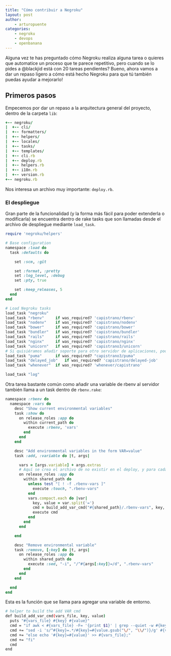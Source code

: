 ```yaml
---
title: "Cómo contribuir a Negroku"
layout: post
author:
    - arturopuente
categories:
    - negroku
    - devops
    - openbanana
---
```


Alguna vez te has preguntado cómo Negroku realiza alguna tarea o quieres que automatice un proceso que te parece repetitivo, pero cuando se lo pides a @blackjid está con 20 tareas pendientes? Bueno, ahora vamos a dar un repaso ligero a cómo está hecho Negroku para que tú también puedas ayudar a mejorarlo!

## Primeros pasos

Empecemos por dar un repaso a la arquitectura general del proyecto, dentro de la carpeta `lib`:

```ruby
+-- negroku/
|  +-- cli/
|  +-- formatters/
|  +-- helpers/
|  +-- locales/
|  +-- tasks/
|  +-- templates/
|  +-- cli.rb
|  +-- deploy.rb
|  +-- helpers.rb
|  +-- i18n.rb
|  +-- version.rb
+-- negroku.rb
```

Nos interesa un archivo muy importante: `deploy.rb`.

### El despliegue

Gran parte de la funcionalidad (y la forma más fácil para poder extenderla o modificarla) se encuentra dentro de rake tasks que son llamadas desde el archivo de despliegue mediante `load_task`.

```ruby
require 'negroku/helpers'

# Base configuration
namespace :load do
  task :defaults do

    set :scm, :git

    set :format, :pretty
    set :log_level, :debug
    set :pty, true

    set :keep_releases, 5
  end
end

# Load Negroku tasks
load_task "negroku"
load_task "rbenv"     if was_required? 'capistrano/rbenv'
load_task "nodenv"    if was_required? 'capistrano/nodenv'
load_task "bower"     if was_required? 'capistrano/bower'
load_task "bundler"   if was_required? 'capistrano/bundler'
load_task "rails"     if was_required? 'capistrano/rails'
load_task "nginx"     if was_required? 'capistrano/nginx'
load_task "unicorn"   if was_required? 'capistrano3/unicorn'
# Si quisiéramos añadir soporte para otro servidor de aplicaciones, podríamos añadir una línea como esta y tendríamos en `lib/negroku/tasks/puma.rake` los rake tasks que deseamos para manejar Puma.
load_task "puma"      if was_required? "capistrano3/puma"
load_task "delayed_job"   if was_required? 'capistrano/delayed-job'
load_task "whenever"  if was_required? 'whenever/capistrano'

load_task "log"
```

Otra tarea bastante común como añadir una variable de rbenv al servidor también llama a un task dentro de `rbenv.rake`:

```ruby
namespace :rbenv do
  namespace :vars do
    desc "Show current environmental variables"
    task :show do
      on release_roles :app do
        within current_path do
          execute :rbenv, 'vars'
        end
      end
    end

    desc "Add environmental variables in the form VAR=value"
    task :add, :variable do |t, args|

      vars = [args.variable] + args.extras
      # Aquí se crea el archivo de no existir en el deploy, y para cada valor recibido, se llama a `build_add_var_cmd`, que lo que hace es verificar si la llave que le hemos pasado existe, si es así, reemplaza el valor, de lo contrario lo agrega al archivo.
      on release_roles :app do
        within shared_path do
          unless test "[ ! -f .rbenv-vars ]"
            execute :touch, ".rbenv-vars"
          end
          vars.compact.each do |var|
            key, value = var.split('=')
            cmd = build_add_var_cmd("#{shared_path}/.rbenv-vars", key, value)
            execute cmd
          end
        end
      end

    end

    desc "Remove environmental variable"
    task :remove, [:key] do |t, args|
      on release_roles :app do
        within shared_path do
          execute :sed, "-i", "/^#{args[:key]}=/d", ".rbenv-vars"
        end
      end
    end

  end
end

```

Esta es la función que se llama para agregar una variable de entorno.

```bash
# helper to build the add VAR cmd
def build_add_var_cmd(vars_file, key, value)
  puts "#{vars_file} #{key} #{value}"
  cmd = "if awk < #{vars_file} -F= '{print $1}' | grep --quiet -w #{key}; then "
  cmd += "sed -i 's/^#{key}=.*/#{key}=#{value.gsub("\/", "\\/")}/g' #{vars_file};"
  cmd += "else echo '#{key}=#{value}' >> #{vars_file};"
  cmd += "fi"
  cmd
end
```

